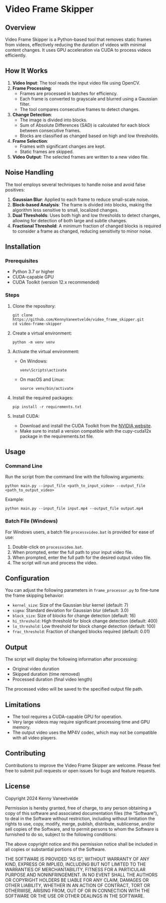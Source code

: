 # Video Frame Skipper

## Overview

Video Frame Skipper is a Python-based tool that removes static frames from videos, effectively reducing the duration of videos with minimal content changes. It uses GPU acceleration via CUDA to process videos efficiently.

## How It Works

1. **Video Input**: The tool reads the input video file using OpenCV.
2. **Frame Processing**: 
   - Frames are processed in batches for efficiency.
   - Each frame is converted to grayscale and blurred using a Gaussian filter.
   - The tool compares consecutive frames to detect changes.
3. **Change Detection**:
   - The image is divided into blocks.
   - Sum of Absolute Differences (SAD) is calculated for each block between consecutive frames.
   - Blocks are classified as changed based on high and low thresholds.
4. **Frame Selection**: 
   - Frames with significant changes are kept.
   - Static frames are skipped.
5. **Video Output**: The selected frames are written to a new video file.

## Noise Handling

The tool employs several techniques to handle noise and avoid false positives:

1. **Gaussian Blur**: Applied to each frame to reduce small-scale noise.
2. **Block-based Analysis**: The frame is divided into blocks, making the algorithm less sensitive to small, localized changes.
3. **Dual Thresholds**: Uses both high and low thresholds to detect changes, allowing for detection of both large and subtle changes.
4. **Fractional Threshold**: A minimum fraction of changed blocks is required to consider a frame as changed, reducing sensitivity to minor noise.

## Installation

### Prerequisites

- Python 3.7 or higher
- CUDA-capable GPU
- CUDA Toolkit (version 12.x recommended)

### Steps

1. Clone the repository:
   ```
   git clone https://github.com/KennyVaneetvelde/video_frame_skipper.git
   cd video-frame-skipper
   ```

2. Create a virtual environment:
   ```
   python -m venv venv
   ```

3. Activate the virtual environment:
   - On Windows:
     ```
     venv\Scripts\activate
     ```
   - On macOS and Linux:
     ```
     source venv/bin/activate
     ```

4. Install the required packages:
   ```
   pip install -r requirements.txt
   ```

5. Install CUDA:
   - Download and install the CUDA Toolkit from the [NVIDIA website](https://developer.nvidia.com/cuda-downloads).
   - Make sure to install a version compatible with the cupy-cuda12x package in the requirements.txt file.

## Usage

### Command Line

Run the script from the command line with the following arguments:

```
python main.py --input_file <path_to_input_video> --output_file <path_to_output_video>
```

Example:
```
python main.py --input_file input.mp4 --output_file output.mp4
```

### Batch File (Windows)

For Windows users, a batch file `processvideo.bat` is provided for ease of use:

1. Double-click on `processvideo.bat`.
2. When prompted, enter the full path to your input video file.
3. When prompted, enter the full path for the desired output video file.
4. The script will run and process the video.

## Configuration

You can adjust the following parameters in `frame_processor.py` to fine-tune the frame skipping behavior:

- `kernel_size`: Size of the Gaussian blur kernel (default: 7)
- `sigma`: Standard deviation for Gaussian blur (default: 3.0)
- `block_size`: Size of blocks for change detection (default: 16)
- `hi_threshold`: High threshold for block change detection (default: 400)
- `lo_threshold`: Low threshold for block change detection (default: 100)
- `frac_threshold`: Fraction of changed blocks required (default: 0.01)

## Output

The script will display the following information after processing:

- Original video duration
- Skipped duration (time removed)
- Processed duration (final video length)

The processed video will be saved to the specified output file path.

## Limitations

- The tool requires a CUDA-capable GPU for operation.
- Very large videos may require significant processing time and GPU memory.
- The output video uses the MP4V codec, which may not be compatible with all video players.

## Contributing

Contributions to improve the Video Frame Skipper are welcome. Please feel free to submit pull requests or open issues for bugs and feature requests.

## License

Copyright 2024 Kenny Vaneetvelde

Permission is hereby granted, free of charge, to any person obtaining a copy of this software and associated documentation files (the “Software”), to deal in the Software without restriction, including without limitation the rights to use, copy, modify, merge, publish, distribute, sublicense, and/or sell copies of the Software, and to permit persons to whom the Software is furnished to do so, subject to the following conditions:

The above copyright notice and this permission notice shall be included in all copies or substantial portions of the Software.

THE SOFTWARE IS PROVIDED “AS IS”, WITHOUT WARRANTY OF ANY KIND, EXPRESS OR IMPLIED, INCLUDING BUT NOT LIMITED TO THE WARRANTIES OF MERCHANTABILITY, FITNESS FOR A PARTICULAR PURPOSE AND NONINFRINGEMENT. IN NO EVENT SHALL THE AUTHORS OR COPYRIGHT HOLDERS BE LIABLE FOR ANY CLAIM, DAMAGES OR OTHER LIABILITY, WHETHER IN AN ACTION OF CONTRACT, TORT OR OTHERWISE, ARISING FROM, OUT OF OR IN CONNECTION WITH THE SOFTWARE OR THE USE OR OTHER DEALINGS IN THE SOFTWARE.